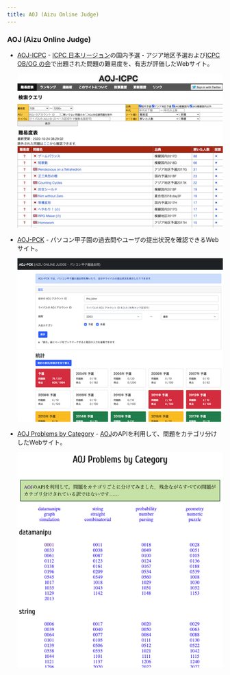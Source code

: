 ```yaml
---
title: AOJ (Aizu Online Judge)
---
```


### AOJ (Aizu Online Judge)

- [AOJ-ICPC](http://aoj-icpc.ichyo.jp/) - [ICPC 日本リージョン](https://icpc.iisf.or.jp/)の国内予選・アジア地区予選および[ICPC OB/OG の会](https://jag-icpc.org/)で出題された問題の難易度を、有志が評価したWebサイト。

    <div align="center">
      <img loading = "lazy" src="images/related_contest_sites/aoj/aoj_icpc.png" alt="aoj icpc">
    </div>

- [AOJ-PCK](http://aoj-pck.vsw.jp/) - パソコン甲子園の過去問やユーザの提出状況を確認できるWebサイト。

    <div align="center">
      <img loading = "lazy" src="images/related_contest_sites/aoj/aoj_pck.png" alt="aoj pck">
    </div>

- [AOJ Problems by Category](http://aoj-problem-category-list.appspot.com/) - [AOJ](http://judge.u-aizu.ac.jp/onlinejudge/)のAPIを利用して、問題をカテゴリ分けしたWebサイト。

    <div align="center">
      <img loading = "lazy" src="images/related_contest_sites/aoj/aoj_problems_by_category.png" alt="aoj problems by category">
    </div>

